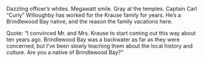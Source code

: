Dazzling officer’s whites. Megawatt smile. Gray at the temples. Captain Carl “Curly” Willoughby has worked for the Krause family for years. He’s a Brindlewood Bay native, and the reason the family vacations here.

Quote: “I convinced Mr. and Mrs. Krause to start coming out this way about ten years ago. Brindlewood Bay was a backwater as far as they were concerned, but I’ve been slowly teaching them about the local history and culture. Are you a native of Brindlewood Bay?”
